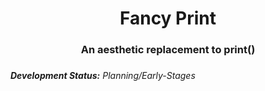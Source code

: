 <h1 align="center">Fancy Print</h1>
<h3 align="center">An aesthetic replacement to print()<h3>

###### **Development Status:** Planning/Early-Stages
